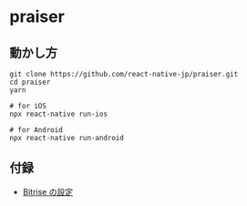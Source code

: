 # praiser

## 動かし方

```console
git clone https://github.com/react-native-jp/praiser.git
cd praiser
yarn

# for iOS
npx react-native run-ios

# for Android
npx react-native run-android
```

## 付録

- [Bitrise の設定](https://github.com/react-native-jp/praiser/wiki/bitrise.yml)
